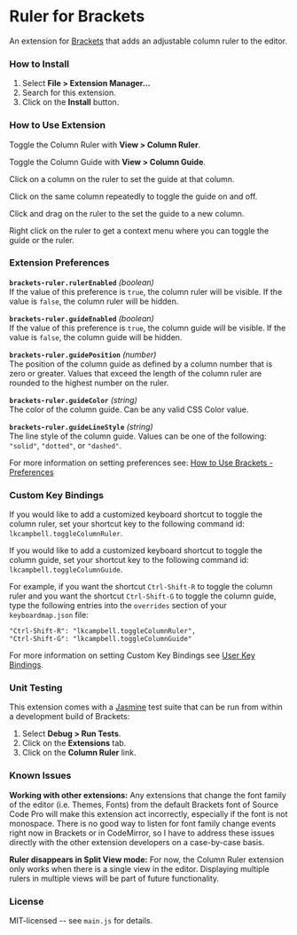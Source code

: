 # Ruler for Brackets
An extension for [Brackets](https://github.com/adobe/brackets/) that adds
an adjustable column ruler to the editor.

### How to Install
1. Select **File > Extension Manager...**
2. Search for this extension.
3. Click on the **Install** button.

### How to Use Extension
Toggle the Column Ruler with **View > Column Ruler**.

Toggle the Column Guide with **View > Column Guide**.

Click on a column on the ruler to set the guide at that column.

Click on the same column repeatedly to toggle the guide on and off.

Click and drag on the ruler to the set the guide to a new column.

Right click on the ruler to get a context menu where you can toggle the guide
or the ruler.

### Extension Preferences

**`brackets-ruler.rulerEnabled`** *(boolean)*<br/>
If the value of this preference is `true`, the column ruler will be visible.
If the value is `false`, the column ruler will be hidden.

**`brackets-ruler.guideEnabled`** *(boolean)*<br/>
If the value of this preference is `true`, the column guide will be visible.
If the value is `false`, the column guide will be hidden.

**`brackets-ruler.guidePosition`** *(number)*<br/>
The position of the column guide as defined by a column number that is zero
or greater. Values that exceed the length of the column ruler are rounded to
the highest number on the ruler.

**`brackets-ruler.guideColor`** *(string)*<br/>
The color of the column guide. Can be any valid CSS Color value.

**`brackets-ruler.guideLineStyle`** *(string)*<br/>
The line style of the column guide. Values can be one of the following:
`"solid"`, `"dotted"`, or `"dashed"`.

For more information on setting preferences see:
[How to Use Brackets - Preferences](https://github.com/adobe/brackets/wiki/How-to-Use-Brackets#preferences)

### Custom Key Bindings

If you would like to add a customized keyboard shortcut to toggle the column ruler,
set your shortcut key to the following command id: `lkcampbell.toggleColumnRuler`.

If you would like to add a customized keyboard shortcut to toggle the column guide,
set your shortcut key to the following command id: `lkcampbell.toggleColumnGuide`.

For example, if you want the shortcut `Ctrl-Shift-R` to toggle the column ruler
and you want the shortcut `Ctrl-Shift-G` to toggle the column guide, type the
following entries into the `overrides` section of your `keyboardmap.json` file:

```
"Ctrl-Shift-R": "lkcampbell.toggleColumnRuler",
"Ctrl-Shift-G": "lkcampbell.toggleColumnGuide"
```

For more information on setting Custom Key Bindings see [User Key Bindings](https://github.com/adobe/brackets/wiki/User-Key-Bindings).

### Unit Testing

This extension comes with a [Jasmine](http://jasmine.github.io/) test suite that
can be run from within a development build of Brackets:

1. Select **Debug > Run Tests**.
2. Click on the **Extensions** tab.
3. Click on the **Column Ruler** link.

### Known Issues

**Working with other extensions:** Any extensions that change the font family of
the editor (i.e. Themes, Fonts) from the default Brackets font of Source Code Pro
will make this extension act incorrectly, especially if the font is not monospace.
There is no good way to listen for font family change events right now in Brackets
or in CodeMirror, so I have to address these issues directly with the other extension
developers on a case-by-case basis.

**Ruler disappears in Split View mode:** For now, the Column Ruler extension only
works when there is a single view in the editor. Displaying multiple rulers in
multiple views will be part of future functionality.

### License
MIT-licensed -- see `main.js` for details.
